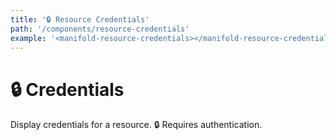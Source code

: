 ```yaml
---
title: '🔒 Resource Credentials'
path: '/components/resource-credentials'
example: '<manifold-resource-credentials></manifold-resource-credentials>'
---
```


# 🔒 Credentials

Display credentials for a resource. 🔒 Requires authentication.

